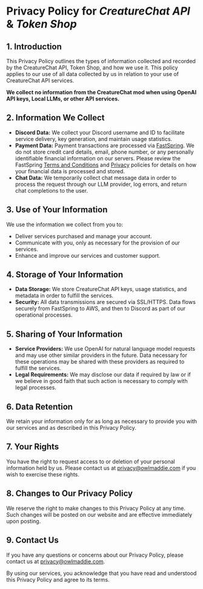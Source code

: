 # Privacy Policy for *CreatureChat API* & *Token Shop*

## 1. Introduction
This Privacy Policy outlines the types of information collected and recorded by the CreatureChat API, Token Shop, and
how we use it. This policy applies to our use of all data collected by us in relation to your use of CreatureChat API 
services. 

**We collect no information from the CreatureChat mod when using OpenAI API keys, Local LLMs, or other API services.**

## 2. Information We Collect
- **Discord Data:** We collect your Discord username and ID to facilitate service delivery, key generation, and maintain usage statistics.
- **Payment Data:** Payment transactions are processed via [FastSpring](https://fastspring.com/purchasing-through-fastspring/). We do not store credit card details, email, phone number, or any personally identifiable financial information on our servers. Please review the FastSpring [Terms and Conditions](https://fastspring.com/legal/terms-sale/) and [Privacy](https://fastspring.com/privacy/) policies for details on how your financial data is processed and stored.
- **Chat Data:** We temporarily collect chat message data in order to process the request through our LLM provider, log errors, and return chat completions to the user.

## 3. Use of Your Information
We use the information we collect from you to:
- Deliver services purchased and manage your account.
- Communicate with you, only as necessary for the provision of our services.
- Enhance and improve our services and customer support.

## 4. Storage of Your Information
- **Data Storage:** We store CreatureChat API keys, usage statistics, and metadata in order to fulfill the services.
- **Security:** All data transmissions are secured via SSL/HTTPS. Data flows securely from FastSpring to AWS, and then to Discord as part of our operational processes.

## 5. Sharing of Your Information
- **Service Providers:** We use OpenAI for natural language model requests and may use other similar providers in the future. Data necessary for these operations may be shared with these providers as required to fulfill the services.
- **Legal Requirements:** We may disclose our data if required by law or if we believe in good faith that such action is necessary to comply with legal processes.

## 6. Data Retention
We retain your information only for as long as necessary to provide you with our services and as described in 
this Privacy Policy.

## 7. Your Rights
You have the right to request access to or deletion of your personal information held by us. Please contact us 
at [privacy@owlmaddie.com](mailto:privacy@owlmaddie.com) if you wish to exercise these rights.

## 8. Changes to Our Privacy Policy
We reserve the right to make changes to this Privacy Policy at any time. Such changes will be posted on our 
website and are effective immediately upon posting.

## 9. Contact Us
If you have any questions or concerns about our Privacy Policy, please contact us at 
[privacy@owlmaddie.com](mailto:privacy@owlmaddie.com).

By using our services, you acknowledge that you have read and understood this Privacy Policy and agree to its terms.
